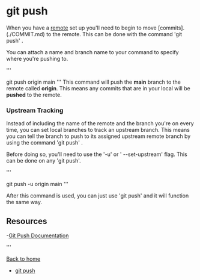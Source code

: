# git push

When you have a [remote](./REMOTE.md) set up you'll need to begin to move [commits].(./COMMIT.md) to the remote.
This can be done with the command 'git push' .

You can attach a name and branch name to your command to specify where you're pushing to.

'''

git push origin main
'''
This command will push the **main** branch to the remote called **origin**.
This means any commits that are in your local will be **pushed** to the remote.
### Upstream Tracking

Instead of including the name of the remote and the branch you're on every time, you can set local branches to track an upstream branch.
This means you can tell the branch to push to its assigned upstream remote branch by using the command 'git push' .

Before doing so, you'll need to use the '-u' or ' --set-upstream' flag. This can be done on any 'git push'.

'''

git push -u origin main
'''

After this command is used, you can just use 'git push' and it will function the same way.
## Resources

-[Git Push Documentation](https://git-scm.com/docs/git-push)

'''

[Back to home](../README.md)

- [git push](./commands/PUSH.md)